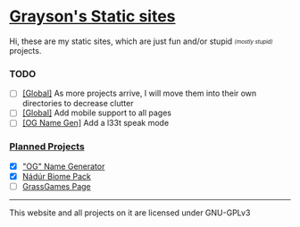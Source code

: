 # [Grayson's Static sites](https://mcdev.life)

Hi, these are my static sites, which are just fun and/or stupid <sub><sup>*(mostly stupid)*</sup></sub> projects.

### TODO
  - [ ] [[Global]](https://mcdev.life) As more projects arrive, I will move them into their own directories to decrease clutter
  - [ ] [[Global]](https://mcdev.life) Add mobile support to all pages
  - [ ] [[OG Name Gen]](https://mcdev.life/views/og_name_gen.html) Add a l33t speak mode
### [Planned Projects](#planned-projects)
  - [x] ["OG" Name Generator](https://mcdev.life/views/og_name_gen.html)
  - [x] [Nádúr Biome Pack](https://mcdev.life/views/nadur.html)
  - [ ] [GrassGames Page](https://mcdev.life/views/grass_games.html)

---
This website and all projects on it are licensed under GNU-GPLv3